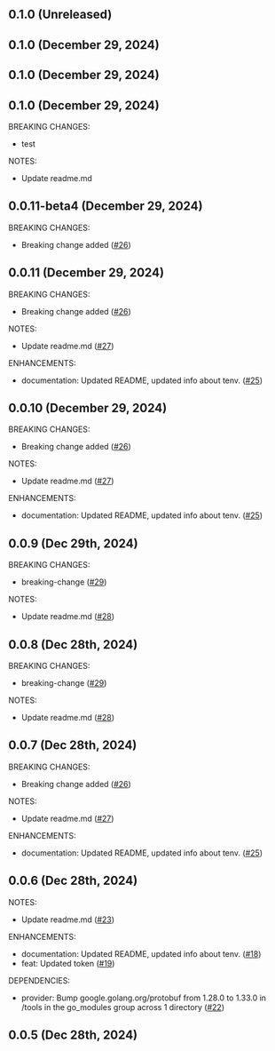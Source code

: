 ## 0.1.0 (Unreleased)
## 0.1.0 (December 29, 2024)
## 0.1.0 (December 29, 2024)
## 0.1.0 (December 29, 2024)
BREAKING CHANGES:
* test

NOTES:

* Update readme.md
## 0.0.11-beta4 (December 29, 2024)
BREAKING CHANGES:

* Breaking change added ([#26](https://github.com/Nmishin/terraform-provider-dodo/issues/26))
## 0.0.11 (December 29, 2024)
BREAKING CHANGES:

* Breaking change added ([#26](https://github.com/Nmishin/terraform-provider-dodo/issues/26))

NOTES:

* Update readme.md ([#27](https://github.com/Nmishin/terraform-provider-dodo/issues/27))

ENHANCEMENTS:

* documentation: Updated README, updated info about tenv. ([#25](https://github.com/Nmishin/terraform-provider-dodo/issues/25))
## 0.0.10 (December 29, 2024)
BREAKING CHANGES:

* Breaking change added ([#26](https://github.com/Nmishin/terraform-provider-dodo/issues/26))

NOTES:

* Update readme.md ([#27](https://github.com/Nmishin/terraform-provider-dodo/issues/27))

ENHANCEMENTS:

* documentation: Updated README, updated info about tenv. ([#25](https://github.com/Nmishin/terraform-provider-dodo/issues/25))
## 0.0.9 (Dec 29th, 2024)
BREAKING CHANGES:

* breaking-change ([#29](https://github.com/Nmishin/terraform-provider-dodo/issues/29))

NOTES:

* Update readme.md ([#28](https://github.com/Nmishin/terraform-provider-dodo/issues/28))

## 0.0.8 (Dec 28th, 2024)

BREAKING CHANGES:

* breaking-change ([#29](https://github.com/Nmishin/terraform-provider-dodo/issues/29))

NOTES:

* Update readme.md ([#28](https://github.com/Nmishin/terraform-provider-dodo/issues/28))

## 0.0.7 (Dec 28th, 2024)

BREAKING CHANGES:

* Breaking change added ([#26](https://github.com/Nmishin/terraform-provider-dodo/issues/26))

NOTES:

* Update readme.md ([#27](https://github.com/Nmishin/terraform-provider-dodo/issues/27))

ENHANCEMENTS:

* documentation: Updated README, updated info about tenv. ([#25](https://github.com/Nmishin/terraform-provider-dodo/issues/25))

## 0.0.6 (Dec 28th, 2024)

NOTES:

* Update readme.md ([#23](https://github.com/Nmishin/terraform-provider-dodo/issues/23))

ENHANCEMENTS:

* documentation: Updated README, updated info about tenv. ([#18](https://github.com/Nmishin/terraform-provider-dodo/issues/18))
* feat: Updated token ([#19](https://github.com/Nmishin/terraform-provider-dodo/issues/19))

DEPENDENCIES:

* provider: Bump google.golang.org/protobuf from 1.28.0 to 1.33.0 in /tools in the go_modules group across 1 directory ([#22](https://github.com/Nmishin/terraform-provider-dodo/issues/22))

## 0.0.5 (Dec 28th, 2024)
